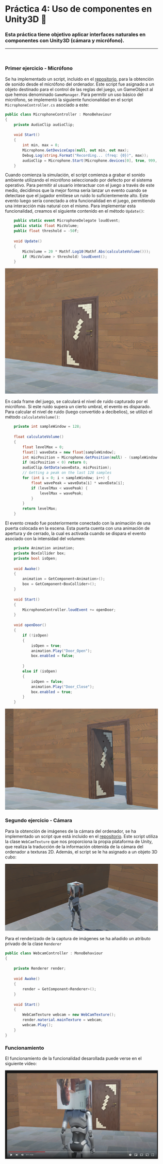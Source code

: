 # Práctica 4: Uso de componentes en Unity3D 📌

### Esta práctica tiene objetivo aplicar interfaces naturales en componentes con Unity3D (cámara y micrófono). 
-----------------------------------
<br />

### **Primer ejercicio - Micrófono**

Se ha implementado un script, incluido en el [repositorio](./src/MicrophoneController.cs), para la obtención de sonido desde el micrófono del ordenador. Este script fue asignado a un objeto destinado para el control de las reglas del juego, un GameObject al que hemos denominado `GameManager`. Para permitir un uso básico del micrófono, se implementó la siguiente funcionalidad en el script `MicrophoneController.cs` asociado a este:

```csharp
public class MicrophoneController : MonoBehaviour
{
    private AudioClip audioClip;

    void Start()
    {
        int min, max = 0;
        Microphone.GetDeviceCaps(null, out min, out max);
        Debug.Log(string.Format("Recording... (freq: {0})", max));
        audioClip = Microphone.Start(Microphone.devices[0], true, 999, 44100);
    }
```

Cuando comienza la simulación, el script comienza a grabar el sonido ambiente utilizando el micrófono seleccionado por defecto por el sistema operativo. Para permitir al usuario interactuar con el juego a través de este medio, decidimos que la mejor forma sería lanzar un evento cuando se detectase que el jugador emitiese un ruido lo suficientemente alto. Este evento luego sería conectado a otra funcionalidad en el juego, permitiendo una interacción más natural con el mismo. Para implementar esta funcionalidad, creamos el siguiente contenido en el método `Update()`:

```csharp
    public static event MicrophoneDelegate loudEvent;
    public static float MicVolume;
    public float threshold = -50f;

    void Update()
    {
        MicVolume = 20 * Mathf.Log10(Mathf.Abs(calculateVolume()));
        if (MicVolume > threshold) loudEvent();        
    }
```
![imagen_door](./img/img1.PNG)

En cada frame del juego, se calculará el nivel de ruido capturado por el micrófono. Si este ruido supera un cierto umbral, el evento es disparado. Para calcular el nivel de ruido (luego convertido a decibelios), se utilizó el método `calculateVolume()`:

```csharp
    private int sampleWindow = 128;

    float calculateVolume()
    {
        float levelMax = 0;
        float[] waveData = new float[sampleWindow];
        int micPosition = Microphone.GetPosition(null) - (sampleWindow + 1);
        if (micPosition < 0) return 0;
        audioClip.GetData(waveData, micPosition);
        // Getting a peak on the last 128 samples
        for (int i = 0; i < sampleWindow; i++) {
            float wavePeak = waveData[i] * waveData[i];
            if (levelMax < wavePeak) {
                levelMax = wavePeak;
            }
        }
        return levelMax;
    }
```

El evento creado fue posteriormente conectado con la animación de una puerta colocada en la escena. Esta puerta cuenta con una animación de apertura y de cerrado, la cual es activada cuando se dispara el evento asociado con la intensidad del volumen:

```csharp
    private Animation animation;
    private BoxCollider box;
    private bool isOpen;

    void Awake()
    {
        animation = GetComponent<Animation>();
        box = GetComponent<BoxCollider>();
    }

    void Start()
    {
        MicrophoneController.loudEvent += openDoor;
    }

    void openDoor()
    {
        if (!isOpen) 
        {
            isOpen = true;
            animation.Play("Door_Open");
            box.enabled = false;
            
        } 
        else if (isOpen)
        {
            isOpen = false;
            animation.Play("Door_Close");
            box.enabled = true;
        }
    }
```
![imagen_door](./img/img2.PNG)
### **Segundo ejercicio - Cámara**

Para la obtención de imágenes de la cámara del ordenador, se ha implementado un script que está incluido en el [repositorio](./src/WebcamController.cs). Este script utiliza la clase `WebCamTexture` que nos proporciona la propia plataforma de Unity, que realiza la traducción de la información obtenida de la cámara del ordenador a texturas 2D. Además, el script se le ha asignado a un objeto 3D cubo:

![imagen_cara](./img/img3.PNG)

Para el renderizado de la captura de imágenes se ha añadido un atributo privado de la clase `Renderer`

```csharp
public class WebcamController : MonoBehaviour
{

    private Renderer render;

    void Awake() 
    {
        render = GetComponent<Renderer>();
    }

    void Start()
    {
        WebCamTexture webcam = new WebCamTexture();
        render.material.mainTexture = webcam;
        webcam.Play();
    }
}
```

### **Funcionamiento**

El funcionamiento de la funcionalidad desarollada puede verse en el siguiente vídeo:

[![Miniatura del vídeo](./img/img4.PNG)](https://youtu.be/xYisqJESGj8)
